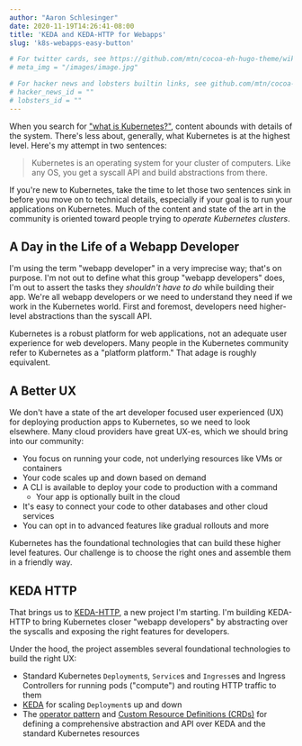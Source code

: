 ```yaml
---
author: "Aaron Schlesinger"
date: 2020-11-19T14:26:41-08:00
title: 'KEDA and KEDA-HTTP for Webapps'
slug: 'k8s-webapps-easy-button'

# For twitter cards, see https://github.com/mtn/cocoa-eh-hugo-theme/wiki/Twitter-cards
# meta_img = "/images/image.jpg"

# For hacker news and lobsters builtin links, see github.com/mtn/cocoa-eh-hugo-theme/wiki/Social-Links
# hacker_news_id = ""
# lobsters_id = ""
---
```


When you search for ["what is Kubernetes?"](https://duckduckgo.com/?q=what+is+kubernetes&t=brave&ia=web), content abounds with details of the system. There's less about, generally, what Kubernetes is at the highest level. Here's my attempt in two sentences:

>Kubernetes is an operating system for your cluster of computers. Like any OS, you get a syscall API and build abstractions from there.

If you're new to Kubernetes, take the time to let those two sentences sink in before you move on to technical details, especially if your goal is to run your applications on Kubernetes. Much of the content and state of the art in the community is oriented toward people trying to _operate Kubernetes clusters_.

## A Day in the Life of a Webapp Developer

I'm using the term "webapp developer" in a very imprecise way; that's on purpose. I'm not out to define what this group "webapp developers" does, I'm out to assert the tasks they _shouldn't have to do_ while building their app. We're all webapp developers or we need to understand they need if we work in the Kubernetes world. First and foremost, developers need higher-level abstractions than the syscall API.

Kubernetes is a robust platform for web applications, not an adequate user experience for web developers. Many people in the Kubernetes community refer to Kubernetes as a "platform platform." That adage is roughly equivalent.

## A Better UX

We don't have a state of the art developer focused user experienced (UX) for deploying production apps to Kubernetes, so we need to look elsewhere. Many cloud providers have great UX-es, which we should bring into our community:

- You focus on running your code, not underlying resources like VMs or containers
- Your code scales up and down based on demand
- A CLI is available to deploy your code to production with a command
  - Your app is optionally built in the cloud
- It's easy to connect your code to other databases and other cloud services
- You can opt in to advanced features like gradual rollouts and more

Kubernetes has the foundational technologies that can build these higher level features. Our challenge is to choose the right ones and assemble them in a friendly way.

## KEDA HTTP

That brings us to [KEDA-HTTP](https://github.com/osscda/kedahttp), a new project I'm starting. I'm building KEDA-HTTP to bring Kubernetes closer "webapp developers" by abstracting over the syscalls and exposing the right features for developers.

Under the hood, the project assembles several foundational technologies to build the right UX:

- Standard Kubernetes `Deployment`s, `Service`s and `Ingress`es and Ingress Controllers for running pods ("compute") and routing HTTP traffic to them
- [KEDA](https://keda.sh) for scaling `Deployment`s up and down
- The [operator pattern](https://kubernetes.io/docs/concepts/extend-kubernetes/operator/) and [Custom Resource Definitions (CRDs)](https://kubernetes.io/docs/concepts/extend-kubernetes/api-extension/custom-resources/) for defining a comprehensive abstraction and API over KEDA and the standard Kubernetes resources

